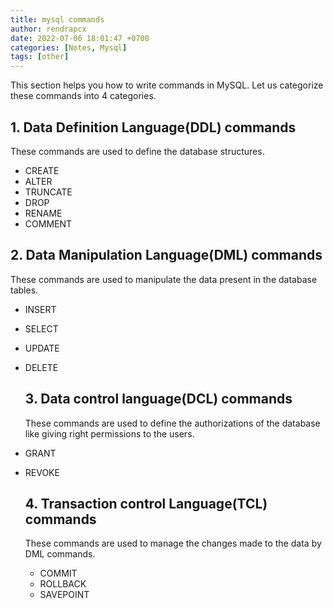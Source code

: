 ```yaml
---
title: mysql commands
author: rendrapcx
date: 2022-07-06 18:01:47 +0700
categories: [Notes, Mysql]
tags: [other]
---
```


This section helps you  how to write commands in MySQL. Let us categorize these commands into 4 categories.

## 1. Data Definition Language(DDL) commands

These commands are used to define the database structures. 

* CREATE
* ALTER
* TRUNCATE
* DROP
* RENAME
* COMMENT

## 2. Data Manipulation Language(DML) commands

These commands are used to manipulate the data present in the database tables.

* INSERT

* SELECT

* UPDATE

* DELETE
  
  ## 3. Data control language(DCL) commands
  
  These commands are used to define the authorizations of the database like giving right permissions to the  users.

* GRANT

* REVOKE
  
  ## 4. Transaction control Language(TCL) commands
  
  These commands are used to manage the changes made to the data by DML commands. 
  
  * COMMIT
  * ROLLBACK
  * SAVEPOINT
